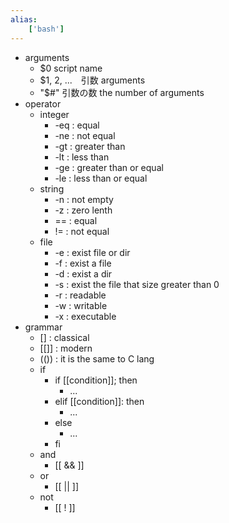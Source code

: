 ```yaml
---
alias:
    ['bash']
---
```

- arguments
    - $0 script name
    - $1, 2, ...　引数 arguments
    - "$#" 引数の数 the number of arguments
- operator
    - integer
        - -eq : equal
        - -ne : not equal
        - -gt : greater than
        - -lt : less than
        - -ge : greater than or equal
        - -le : less than or equal
    - string
        - -n : not empty
        - -z : zero lenth
        - == : equal
        - != : not equal
    - file
        - -e : exist file or dir
        - -f : exist a file
        - -d : exist a dir
        - -s : exist the file that size greater than 0
        - -r : readable
        - -w : writable
        - -x : executable
- grammar
    - [] : classical
    - [[]] : modern 
    - (()) : it is the same to C lang
    - if 
        - if [[condition]]; then
            - ...
        - elif [[condition]]: then
            - ...
        - else
            - ...
        - fi
    - and
        - [[ && ]]
    - or
        - [[ || ]]
    - not
        - [[ ! ]]